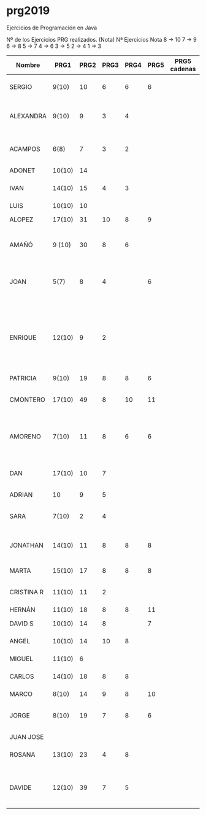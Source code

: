 # prg2019
Ejercicios de Programación en Java

Nº de los Ejercicios PRG realizados. (Nota)
Nª Ejercicios	Nota
8 ->	10
7  ->	9
6	 ->	8
5	 ->	7
4	 ->	6
3	 ->	5
2	 ->	4
1	 ->	3

| Nombre    | PRG1 | PRG2 | PRG3 | PRG4 | PRG5 | PRG5 cadenas| PRG6 | PRG7 | PRG8 |Titulo Proyecto |
| ------    | ---- | ---- | ---- | ---- | ---- | ----------- | ---- | ---- | ---- |--------------- |
| SERGIO    | 9(10)|  10  |   6  |  6   |   6  |             |      |      |      |8. Taller mecánico Caragols|
| ALEXANDRA | 9(10)|  9   |   3  |  4   |      |             |      |      |      |11. Gestión integral de farmacias Dorar la píldora|
| ACAMPOS   | 6(8) |  7   |   3  |  2   |      |             |      |      |      |7.Restaurante panza llena corazon contento   |
| ADONET    |10(10)|  14  |      |      |      |             |      |      |      |      |
| IVAN      |14(10)|  15  |   4  |  3   |      |             |      |      |      |Informatización de un economato|
| LUIS      |10(10)|  10  |      |      |      |             |      |      |      |      |
| ALOPEZ    |17(10)|  31  |  10  |  8   |   9  |             |      |      |      |Estacion Autobuses|
| AMAÑÓ     |9 (10)|  30  |   8  |  6   |      |             |      |      |      |Proyecto personal: Reserva Negocio|
| JOAN      |  5(7)|   8  |   4  |      |   6  |             |      |      |      |Proyecto propio: reserva y ventas entradas evento. |
| ENRIQUE   |12(10)|   9  |   2  |      |      |             |      |      |      |Sistema de abastecimiento de la sección textil de la cadena de hipermercados César Augusto, le atendemos con gusto      |
| PATRICIA  | 9(10)|  19  |   8  |   8  |   6  |             |      |      |      |      |
| CMONTERO  |17(10)|  49  |   8  |  10  |  11  |             |      |      |      | MyVet. Proyecto propio sobre veterinaria  
| AMORENO   | 7(10)|  11  |   8  |   6  |   6  |             |      |      |      | 3. Sistema de reserva y venta de billetes Ferrocarriles Canfranc |
| DAN       |17(10)|  10  |   7  |      |      |             |      |      |      |Agencia de reservas de casas rurales Teruel existe|
| ADRIAN    |  10  |   9  |   5  |      |      |             |      |      |      |      |
| SARA      | 7(10)|  2   |   4  |      |      |             |      |      |      |Proyecto personal: Columbia Pictures.|
| JONATHAN  |14(10)|  11  |   8  |   8  |  8   |             |      |      |      |9. Sistema de matriculación IES La Dolores  |
| MARTA     |15(10)|  17  |   8  |   8  |  8   |             |      |      |      |Casa de la juventud Las Fuentes |
| CRISTINA R|11(10)|  11  |   2  |      |      |             |      |      |      |   14.Gestión casal fallero   |
| HERNÁN    |11(10)|  18  |   8  |   8  |  11    |             |      |      |      |Óptica Ojo Avizar      |
| DAVID S   |10(10)|  14  |   8  |      |  7   |             |      |      |      |      |
| ANGEL     |10(10)|  14  |  10  |   8  |      |             |      |      |      |Proyecto: Control de visitas|
| MIGUEL    |11(10)|  6   |      |      |      |             |      |      |      |      |
| CARLOS    |14(10)|  18  |   8  |   8  |      |             |      |      |      | Programa de Inventario de Productos  |
| MARCO     | 8(10)|  14  |   9  |  8   |  10  |             |      |      |      |      |
| JORGE     | 8(10)|  19  |   7  |  8   |  6   |             |      |      |      |Comunidad de propietarios del edificio Villahermosa      |
| JUAN JOSE |      |      |      |      |      |             |      |      |      |      |
| ROSANA    |13(10)|  23  |   4  |  8   |      |             |      |      |      |Proyecto propio: Fem marketing     |
| DAVIDE    |12(10)|  39  |   7  |  5   |      |             |      |      |      |Proyecto personal: Laboratorio de control de calidad      |

